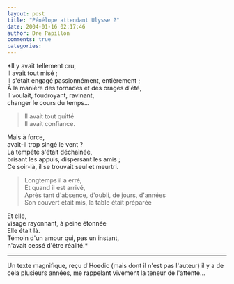 ```yaml
---
layout: post
title: "Pénélope attendant Ulysse ?"
date: 2004-01-16 02:17:46
author: Dre Papillon
comments: true
categories: 
---
```



*Il y avait tellement cru,<br />
Il avait tout misé ;<br />
Il s'était engagé passionnément, entièrement ;<br />
À la manière des tornades et des orages d'été,<br />
Il voulait, foudroyant, ravinant,<br />
changer le cours du temps...
<blockquote>Il avait tout quitté<br />
Il avait confiance.</blockquote>

Mais à force,<br />
avait-il trop singé le vent ?<br />
La tempête s'était déchaînée,<br />
brisant les appuis, dispersant les amis ;<br />
Ce soir-là, il se trouvait seul et meurtri.
<blockquote>Longtemps il a erré,<br />
Et quand il est arrivé,<br />
Après tant d'absence, d'oubli, de jours, d'années<br />
Son couvert était mis, la table était préparée</blockquote>

Et elle,<br />
visage rayonnant, à peine étonnée<br />
Elle était là.<br />
Témoin d'un amour qui, pas un instant,<br />
n'avait cessé d'être réalité.*

***

Un texte magnifique, reçu d'Hoedic (mais dont il n'est pas l'auteur) il y a de cela plusieurs années, me rappelant vivement la teneur de l'attente...